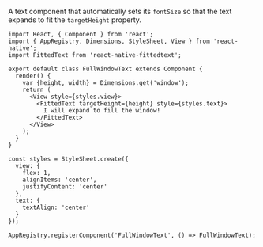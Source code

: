 A text component that automatically sets its `fontSize` so that the text expands to fit the `targetHeight` property.


    import React, { Component } from 'react';
    import { AppRegistry, Dimensions, StyleSheet, View } from 'react-native';
    import FittedText from 'react-native-fittedtext';

    export default class FullWindowText extends Component {
      render() {
        var {height, width} = Dimensions.get('window');
        return (
          <View style={styles.view}>
            <FittedText targetHeight={height} style={styles.text}>
              I will expand to fill the window!
            </FittedText>
          </View>
        );
      }
    }

    const styles = StyleSheet.create({
      view: {
        flex: 1,
        alignItems: 'center',
        justifyContent: 'center'
      },
      text: {
        textAlign: 'center'
      }
    });

    AppRegistry.registerComponent('FullWindowText', () => FullWindowText);